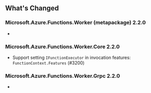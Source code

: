 ## What's Changed

<!-- Please add your release notes in the following format:
- My change description (#PR/#issue)
-->

### Microsoft.Azure.Functions.Worker (metapackage) 2.2.0
-

### Microsoft.Azure.Functions.Worker.Core 2.2.0
- Support setting `IFunctionExecutor` in invocation features: `FunctionContext.Features` (#3200)

### Microsoft.Azure.Functions.Worker.Grpc 2.2.0
-
